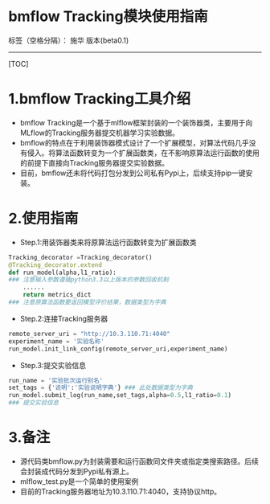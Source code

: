 # bmflow Tracking模块使用指南

标签（空格分隔）： 施华 版本(beta0.1)

---

[TOC]
# **1.bmflow Tracking工具介绍**
+ bmflow Tracking是一个基于mlflow框架封装的一个装饰器类，主要用于向MLflow的Tracking服务器提交机器学习实验数据。
+ bmflow的特点在于利用装饰器模式设计了一个扩展模型，对算法代码几乎没有侵入。将算法函数转变为一个扩展函数类，在不影响原算法运行函数的使用的前提下直接向Tracking服务器提交实验数据。
+ 目前，bmflow还未将代码打包分发到公司私有Pypi上，后续支持pip一键安装。

# **2.使用指南**
+ Step.1:用装饰器类来将原算法运行函数转变为扩展函数类
```python
Tracking_decorator =Tracking_decorator()
@Tracking_decorator.extend
def run_model(alpha,l1_ratio):
### 注意输入参数遵循python3.3以上版本的参数回收机制
    ......
    return metrics_dict 
### 注意原算法函数要返回模型评价结果，数据类型为字典
```
+ Step.2:连接Tracking服务器
```python
remote_server_uri = "http://10.3.110.71:4040"
experiment_name = '实验名称'
run_model.init_link_config(remote_server_uri,experiment_name)
```
+ Step.3:提交实验信息
```python
run_name = '实验批次运行别名'
set_tags = {'说明':'实验说明字典'} ### 此处数据类型为字典
run_model.submit_log(run_name,set_tags,alpha=0.5,l1_ratio=0.1)
### 提交实验信息
```

# **3.备注**
+ 源代码类bmflow.py为封装需要和运行函数同文件夹或指定类搜索路径。后续会封装成代码分发到Pypi私有源上。
+ mlflow_test.py是一个简单的使用案例
+ 目前的Tracking服务器地址为10.3.110.71:4040，支持协议http。



